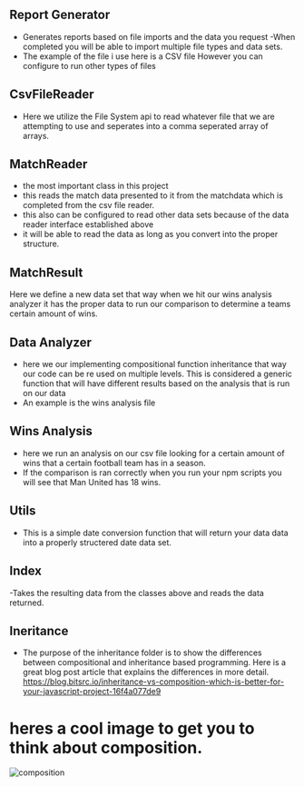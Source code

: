 ## Report Generator 
- Generates reports based on file imports and the data you request
-When completed you will be able to import multiple file types and data sets.
- The example of the file i use here is a CSV file However you can configure to run other types of files 

## CsvFileReader
- Here we utilize the File System api to read whatever file that we are attempting to use and seperates into a comma seperated array of arrays. 

## MatchReader
- the most important class in this project
- this reads the match data presented to it from the matchdata which is completed from the csv file reader. 
- this also can be configured to read other data sets because of the data reader interface established above
- it will be able to read the data as long as you convert into the proper structure. 

## MatchResult 
 Here we define a new data set that way when we hit our wins analysis analyzer it has the proper data to run our comparison to determine a teams certain amount of wins. 

 ## Data Analyzer 
 - here we our implementing compositional function inheritance that way our code can be re used on multiple levels. This is considered a generic function that will have different results based on the analysis that is run on our data
 - An example is the wins analysis file

 ## Wins Analysis
 - here we run an analysis on our csv file looking for a certain amount of wins that a certain football team has in a season. 
 - If the comparison is ran correctly when you run your npm scripts you will see that Man United has 18 wins.  

 ## Utils 
 - This is a simple date conversion function that will return your data data into a properly structered date data set.

## Index
-Takes the resulting data from the classes above and reads the data returned. 

## Ineritance 
- The purpose of the inheritance folder is to show the differences between compositional and inheritance based programming. Here is a great blog post article that explains the differences in more detail. https://blog.bitsrc.io/inheritance-vs-composition-which-is-better-for-your-javascript-project-16f4a077de9 


# heres a cool image to get you to think about composition. 
![composition](https://miro.medium.com/max/1200/1*mp9gh6RXvw3TMbBun2_fAg.jpeg)
